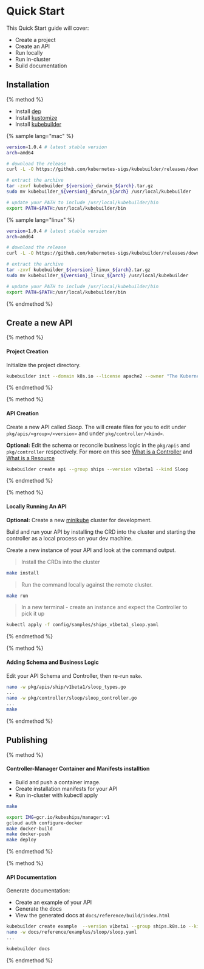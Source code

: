 # Quick Start

This Quick Start guide will cover:

- Create a project
- Create an API
- Run locally
- Run in-cluster
- Build documentation

## Installation
{% method %}

- Install [dep](https://github.com/golang/dep)
- Install [kustomize](https://github.com/kubernetes-sigs/kustomize)
- Install [kubebuilder](https://github.com/kubernetes-sigs/kubebuilder)

{% sample lang="mac" %}
```bash
version=1.0.4 # latest stable version
arch=amd64

# download the release
curl -L -O https://github.com/kubernetes-sigs/kubebuilder/releases/download/v${version}/kubebuilder_${version}_darwin_${arch}.tar.gz

# extract the archive
tar -zxvf kubebuilder_${version}_darwin_${arch}.tar.gz
sudo mv kubebuilder_${version}_darwin_${arch} /usr/local/kubebuilder

# update your PATH to include /usr/local/kubebuilder/bin
export PATH=$PATH:/usr/local/kubebuilder/bin
```

{% sample lang="linux" %}
```bash
version=1.0.4 # latest stable version
arch=amd64

# download the release
curl -L -O https://github.com/kubernetes-sigs/kubebuilder/releases/download/v${version}/kubebuilder_${version}_linux_${arch}.tar.gz

# extract the archive
tar -zxvf kubebuilder_${version}_linux_${arch}.tar.gz
sudo mv kubebuilder_${version}_linux_${arch} /usr/local/kubebuilder

# update your PATH to include /usr/local/kubebuilder/bin
export PATH=$PATH:/usr/local/kubebuilder/bin
```
{% endmethod %}

## Create a new API

{% method %}

#### Project Creation

Initialize the project directory.

```bash
kubebuilder init --domain k8s.io --license apache2 --owner "The Kubernetes Authors"
```
{% endmethod %}

{% method %}

#### API Creation

Create a new API called *Sloop*.  The will create files for you to edit under `pkg/apis/<group>/<version>` and under
`pkg/controller/<kind>`.

**Optional:** Edit the schema or reconcile business logic in the `pkg/apis` and `pkg/controller` respectively.
For more on this see [What is a Controller](basics/what_is_a_controller.md)
and [What is a Resource](basics/what_is_a_resource.md)

```bash
kubebuilder create api --group ships --version v1beta1 --kind Sloop
```
{% endmethod %}

{% method %}

#### Locally Running An API

**Optional:** Create a new [minikube](https://github.com/kubernetes/minikube) cluster for development.

Build and run your API by installing the CRD into the cluster and starting the controller as a local
process on your dev machine.

Create a new instance of your API and look at the command output.

> Install the CRDs into the cluster

```bash
make install
```

> Run the command locally against the remote cluster.

```bash
make run
```

> In a new terminal - create an instance and expect the Controller to pick it up

```bash
kubectl apply -f config/samples/ships_v1beta1_sloop.yaml
```
{% endmethod %}

{% method %}

#### Adding Schema and Business Logic

Edit your API Schema and Controller, then re-run `make`.

```bash
nano -w pkg/apis/ship/v1beta1/sloop_types.go
...
nano -w pkg/controller/sloop/sloop_controller.go
...
make
```
{% endmethod %}

## Publishing

{% method %}

#### Controller-Manager Container and Manifests installtion

- Build and push a container image.
- Create installation manifests for your API
- Run in-cluster with kubectl apply

```bash
make
```

```bash
export IMG=gcr.io/kubeships/manager:v1
gcloud auth configure-docker
make docker-build
make docker-push
make deploy
```

{% endmethod %}

{% method %}

#### API Documentation

Generate documentation:

- Create an example of your API
- Generate the docs
- View the generated docs at `docs/reference/build/index.html`

```bash
kubebuilder create example  --version v1beta1 --group ships.k8s.io --kind Sloop
nano -w docs/reference/examples/sloop/sloop.yaml
...
```

```bash
kubebuilder docs
```
{% endmethod %}
